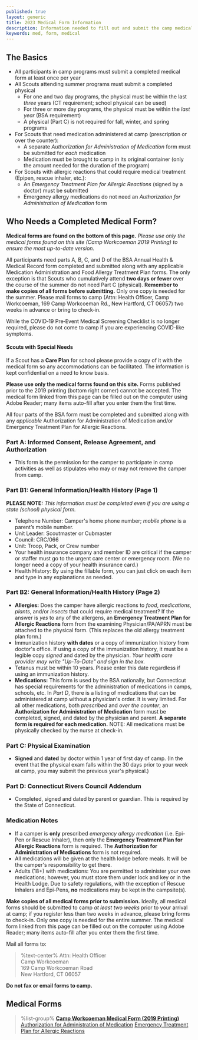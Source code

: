 ```yaml
---
published: true
layout: generic
title: 2023 Medical Form Information
description: Information needed to fill out and submit the camp medical form.
keywords: med, form, medical
---
```


## The Basics

- All participants in camp programs must submit a completed medical form at least once per year
- All Scouts attending summer programs must submit a completed physical
    - For one and two day programs, the physical must be within the last *three* years (CT requirement; school physical can be used)
    - For three or more day programs, the physical must be within the *last year* (BSA requirement)
    - A physical (Part C) is not required for fall, winter, and spring programs
- For Scouts that need medication administered at camp (prescription or over the counter):
    - A separate *Authorization for Administration of Medication* form must be submitted for *each* medication
    - Medication must be brought to camp in its original container (only the amount needed for the duration of the program)
- For Scouts with allergic reactions that could require medical treatment (Epipen, rescue inhaler, etc.):
    - An *Emergency Treatment Plan for Allergic Reactions* (signed by a doctor) must be submitted
    - Emergency allergy medications do not need an *Authorization for Administration of Medication* form

## Who Needs a Completed Medical Form?

<div class="alert alert-info">
<strong>Medical forms are found on the bottom of this page.</strong> <em>Please use only the medical forms found on this site (Camp Workcoeman 2019 Printing) to ensure the most up-to-date version.</em>
</div>

All participants need parts A, B, C, and D of the BSA Annual Health & Medical Record form completed
and submitted along with any applicable Medication Administration and Food Allergy Treatment Plan forms.
The only exception is that Scouts who cumulatively attend **two days or fewer** over the course of the summer
do not need Part C (physical). **Remember to make copies of all forms before submitting.** Only one copy is
needed for the summer. Please mail forms to camp (Attn: Health Officer, Camp Workcoeman, 169 Camp
Workcoeman Rd., New Hartford, CT 06057) two weeks in advance or bring to check‐in.

While the COVID‐19 Pre‐Event Medical Screening Checklist is no longer required, please do not come to camp if you are experiencing COVID-like symptoms.

#### Scouts with Special Needs

If a Scout has a **Care Plan** for school please provide a copy of it with the medical form so any accommodations can be facilitated.  The information is kept confidential on a need to know basis.

<div class="alert alert-info">
<strong>Please use only the medical forms found on this site.</strong> Forms published prior to the 2019 printing (bottom right corner) cannot be accepted. The medical form linked from this page can be filled out on the computer using Adobe Reader; many items auto-fill after you enter them the first time.
</div>

All four parts of the BSA form must be completed and submitted along with any *applicable* Authorization for Administration of Medication and/or Emergency Treatment Plan for Allergic Reactions.

### Part A: Informed Consent, Release Agreement, and Authorization

* This form is the permission for the camper to participate in camp activities as well as stipulates who may or may not remove the camper from camp.

### Part B1: General Information/Health History (Page 1)

**PLEASE NOTE:** *This information must be completed even if you are using a state (school) physical form.*

* Telephone Number: Camper's home phone number; *mobile phone* is a parent’s mobile number.
* Unit Leader: Scoutmaster or Cubmaster
* Council: CRC/066
* Unit: Troop, Pack, or Crew number
* Your health insurance company and member ID are critical if the camper or staffer must go to the urgent care center or emergency room. (We no longer need a copy of your health insurance card.) 
* Health History: By using the fillable form, you can just click on each item and type in any explanations as needed.

### Part B2: General Information/Health History (Page 2)

* **Allergies:** Does the camper have allergic reactions to *food*, *medications*, *plants*, and/or *insects* that could require medical treatment? If the answer is *yes* to any of the allergens, an **Emergency Treatment Plan for Allergic Reactions** form from the examining Physician/PA/APRN must be attached to the physical form. (This replaces the old allergy treatment plan form.)
* Immunization history **with dates** or a copy of immunization history from doctor's office. If using a copy of the immunization history, it must be a legible copy *signed* and dated by the physician. *Your health care provider may write "Up-To-Date" and sign in the box.*
* Tetanus must be within 10 years. Please enter this date regardless if using an immunization history. 
* **Medications:** This form is used by the BSA nationally, but Connecticut has special requirements for the administration of medications in camps, schools, etc. In *Part D*, there is a listing of medications that can be administered at camp without a physician's order. It is very limited. For all other medications, both *prescribed* and *over the counter*, an **Authorization for Administration of Medication** form must be completed, signed, and dated by the physician and parent. **A separate form is required for each medication.** NOTE: All medications must be physically checked by the nurse at check-in.

### Part C: Physical Examination

* **Signed** and **dated** by doctor within 1 year of first day of camp. (In the event that the physical exam falls within the 30 days prior to your week at camp, you may submit the previous year's physical.)

### Part D: Connecticut Rivers Council Addendum

* Completed, signed and dated by parent or guardian. This is required by the State of Connecticut.

### Medication Notes

* If a camper is **only** prescribed *emergency allergy medication* (i.e. Epi-Pen or Rescue Inhaler), then only the **Emergency Treatment Plan for Allergic Reactions** form is required. The **Authorization for Administration of Medications** form is not required.
* All medications will be given at the health lodge before meals. It will be the camper's responsibility to get there.
* Adults (18+) with medications: You are permitted to administer your own medications; however, you must store them under lock and key or in the Health Lodge. Due to safety regulations, with the exception of Rescue Inhalers and Epi-Pens, **no** medications may be kept in the campsite(s).

<div class="alert alert-info">
<strong>Make copies of all medical forms prior to submission.</strong> Ideally, all medical forms should be submitted to camp <em>at least two weeks</em> prior to your arrival at camp; if you register less than two weeks in advance, please bring forms to check-in. Only one copy is needed for the entire summer. The medical form linked from this page can be filled out on the computer using Adobe Reader; many items auto-fill after you enter them the first time.
</div>

Mail all forms to:
> %text-center%
> Attn: Health Officer<br/>
> Camp Workcoeman<br/>
> 169 Camp Workcoeman Road<br/>
> New Hartford, CT 06057<br/>

**Do not fax or email forms to camp.**

## Medical Forms

> %list-group%
> <a href="{{ site.url }}/pdf/2020/health-form.pdf" class="list-group-item"><strong>Camp Workcoeman Medical Form (2019 Printing)</strong></a>
> <a href="{{ site.url }}/pdf/2019/med-authorization.pdf" class="list-group-item">Authorization for Administration of Medication</a>
> <a href="{{ site.url }}/pdf/2019/allergy-treatment.pdf" class="list-group-item">Emergency Treatment Plan for Allergic Reactions</a>
